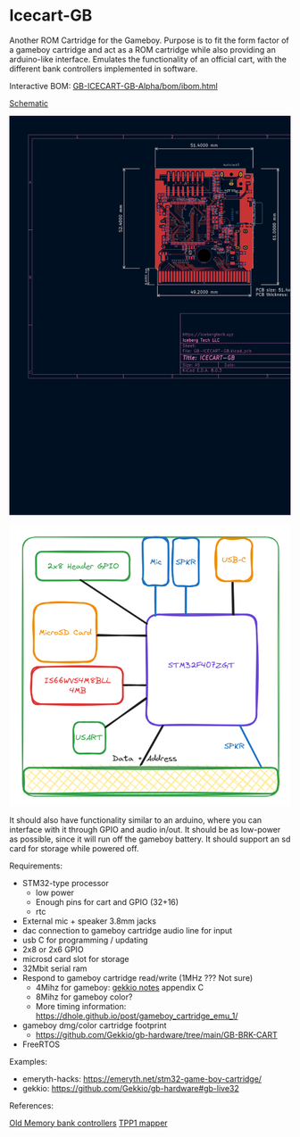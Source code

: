 # Icecart-GB

Another ROM Cartridge for the Gameboy.
Purpose is to fit the form factor of a gameboy cartridge and act as a ROM cartridge while also providing an arduino-like interface.
Emulates the functionality of an official cart, with the different bank controllers implemented in software.

Interactive BOM: [GB-ICECART-GB-Alpha/bom/ibom.html](GB-ICECART-GB-Alpha/bom/ibom.html)

[Schematic](GB-ICECART-GB-Alpha/schematic/GB-ICECART-GB.pdf)

![PCB](GB-ICECART-GB-Alpha/schematic/GB-ICECART-GB-pcb.svg)

![Block Model](./block-model.png)

It should also have functionality similar to an arduino, where you can interface with it through GPIO and audio in/out.
It should be as low-power as possible, since it will run off the gameboy battery.
It should support an sd card for storage while powered off.

Requirements:

* STM32-type processor
  * low power
  * Enough pins for cart and GPIO (32+16)
  * rtc
* External mic + speaker 3.8mm jacks
* dac connection to gameboy cartridge audio line for input
* usb C for programming / updating
* 2x8 or 2x6 GPIO
* microsd card slot for storage
* 32Mbit serial ram
* Respond to gameboy cartridge read/write (1MHz ??? Not sure) 
  * 4Mihz for gameboy: [gekkio notes](https://gekkio.fi/files/gb-docs/gbctr.pdf) appendix C
  * 8Mihz for gameboy color?
  * More timing information: https://dhole.github.io/post/gameboy_cartridge_emu_1/
* gameboy dmg/color cartridge footprint
  * https://github.com/Gekkio/gb-hardware/tree/main/GB-BRK-CART
* FreeRTOS



Examples:

* emeryth-hacks: https://emeryth.net/stm32-game-boy-cartridge/
* gekkio: https://github.com/Gekkio/gb-hardware#gb-live32

References:

[Old Memory bank controllers](https://mgba-emu.github.io/gbdoc/#mbc)
[TPP1 mapper](https://github.com/aaaaaa123456789/tpp1)

